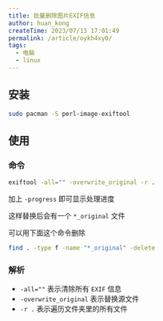 ```yaml
---
title: 批量删除图片EXIF信息
author: huan_kong
createTime: 2023/07/13 17:01:49
permalink: /article/oykh4xy0/
tags:
  - 电脑
  - linux
---
```


## 安装

``` bash
sudo pacman -S perl-image-exiftool
```

## 使用

### 命令

``` bash
exiftool -all="" -overwrite_original -r .
```

加上 `-progress` 即可显示处理进度

这样替换后会有一个 `*_original` 文件

可以用下面这个命令删除

``` bash
find . -type f -name "*_original" -delete
```

### 解析

- `-all=""` 表示清除所有 `EXIF` 信息
- `-overwrite_original` 表示替换源文件
- `-r .` 表示遍历文件夹里的所有文件
